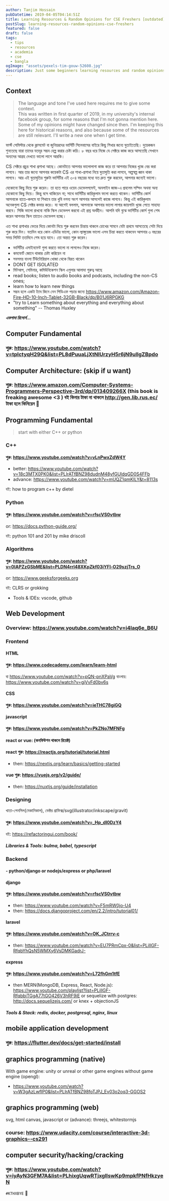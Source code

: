 ```yaml
---
author: Tanjim Hossain
pubDatetime: 2019-04-05T04:14:51Z
title: Learning Resources & Random Opinions for CSE Freshers [outdated]
postSlug: learning-resources-random-opinions-cse-freshers
featured: false
draft: false
tags:
  - tips
  - resources
  - academia
  - cse
  - bangla
ogImage: "assets/pexels-tim-gouw-52608.jpg"
description: Just some beginners learning resources and random opinions for CSE freshers.
---
```


## Context

> The language and tone I've used here requires me to give some context.  
This was written in first quarter of 2019, in my university's internal facebook group, for some reasons that I'm not gonna mention here.  
Some of my opinions might have changed since then. I'm keeping this here for historical reasons, and also because some of the resources are still relevant. I'll write a new one when I get time.

ফার্স্ট সেমিস্টার থেকে ক্লাসমেট বা জুনিয়রদের ভার্সিটি সিলেবাসের বাইরে কিছু শিখার জন্যে ঘুতাইতেছি। দুয়েকজন শুনতেছে যারা তাদের যতদূর সম্ভব হেল্প করার চেষ্টা করি। ৮ বছর ধরে নিজে যে সেক্টরে কাজ করে আসতেছি সেখানে অন্যদের আগ্রহ দেখতে ভালো লাগে আরকি।

CS সেক্টরে প্রচুর শাখা প্রশাখা আছে। কোনটাতে আপনার ভালোলাগা কাজ করে তা আপনার নিজের খুজে বের করা লাগবে। আর তার জন্যে আপনার কয়েকটা CS এর শাখা-প্রশাখা নিয়ে ঘুতাঘুতি করা লাগবে, অল্পস্বল্প জ্ঞান থাকা লাগবে। আর এই ঘুতাঘুতির শুরুটা ভার্সিটির এই ৩-৪ বছরের মধ্যে যত দ্রুত শুরু করবেন, আপনার জন্যেই ভালো।

যেকোনো কিছু দিয়ে শুরু করেন। তা হতে পারে ওয়েব ডেভেলপমেন্ট, অনলাইন জাজ-এ প্রবলেম সল্ভিং অথবা অন্য যেকোনো কিছু দিয়ে। কিন্তু বসে থাকিয়েন না;
সাথে ভার্সিটির কারিকুলাম ফলো করতে থাকেন। ভার্সিটির কোর্স আপনাকে হাতে-কলমে যা শিখাবে তার খুবি নগন্য অংশ আপনার আসলেই কাজে লাগবে। কিন্তু এই কারিকুলাম অনেকগুলা CS সেক্টর কভার করে। যা আগেই বললাম, আপনাকে আপনার ভালো লাগার জায়গাটা খুজে পেতে সাহায্য করবে। সিজি ভালো রাখবো নাকি স্কিল ডেভেলপ করবো এই প্রশ্ন অর্থহীন। আপনি যদি বুঝে ভার্সিটির কোর্স গুলা শেষ করেন আপনার স্কিল তাতেও ডেভেলপ হচ্ছে।

এত শাখা প্রশাখার ভেতর দিয়ে কোনটা দিয়ে শুরু করবেন চিন্তায় থাকলে চোখের সামনে যেটা প্রথমে আসতেছে সেটা দিয়ে শুরু করে দিন। যতদিন ধরে কোন এডিটর ভালো, কোন ল্যাঙ্গুয়েজ ভালো এসব চিন্তা করতে থাকবেন আপনার ৩ বছরের সময় লিমিট ততদিনে শেষ হয়ে যাবে। তো অন্তত শুরু করেন।

- ভার্সিটির এসাইনমেন্ট গুলা করতে ভালো না লাগলেও নিজে করেন।
- কমফোর্ট জোনে থাকার চেষ্টা করিয়েন না
- সবসময় বাংলা টিউটোরিয়াল খোজা থেকে বিরত থাকেন
- DONT GET ISOLATED
- মিটআপ, সেমিনার, কমিউনিকেশন স্কিল এগুলার আলাদা গুরুত্ব আছে
- read books; listen to audio books and podcasts, including the non-CS ones;
- learn how to learn new things
- সম্ভব হলে একটা ট্যাব কিনে নেন পিডিএফ পড়ার জন্যে <https://www.amazon.com/Amazon-Fire-HD-10-Inch-Tablet-32GB-Black/dp/B01J6RPGKG>
- "try to Learn something about everything and everything about something" -- Thomas Huxley

_**একগাদা রিসোর্স...**_

## Computer Fundamental

### শুরু: <https://www.youtube.com/watch?v=tpIctyqH29Q&list=PL8dPuuaLjXtNlUrzyH5r6jN9ulIgZBpdo>

## Computer Architecture: (skip if u want)

### শুরু: <https://www.amazon.com/Computer-Systems-Programmers-Perspective-3rd/dp/013409266X> (this book is freaking awesome <3 ) বই কিনার টাকা না থাকলে <http://gen.lib.rus.ec/> টাকা হলে কিনিয়েন 🙂

## Programming Fundamental

> start with either C++ or python

### C++

#### শুরু: <https://www.youtube.com/watch?v=vLnPwxZdW4Y>

- better: <https://www.youtube.com/watch?v=18c3MTX0PK0&list=PLlrATfBNZ98dudnM48yfGUldqGD0S4FFb>
- advance: <https://www.youtube.com/watch?v=mUQZ1qmKlLY&t=8113s>

বই: how to program c++ by dietel

### Python

#### শুরু: <https://www.youtube.com/watch?v=rfscVS0vtbw>

or: <https://docs.python-guide.org/>

বই: python 101 and 201 by mike driscoll

### Algorithms

#### শুরু: <https://www.youtube.com/watch?v=0IAPZzGSbME&list=PLDN4rrl48XKpZkf03iYFl-O29szjTrs_O>

or: <https://www.geeksforgeeks.org>

বই: CLRS or grokking

- Tools & IDEs: vscode, github

## Web Development

### Overview: <https://www.youtube.com/watch?v=i4laq6e_B6U>

### Frontend

#### HTML

#### শুরু: <https://www.codecademy.com/learn/learn-html>

বা <https://www.youtube.com/watch?v=pQN-pnXPaVg>
বাংলায়: <https://www.youtube.com/watch?v=gjVvFd0bv6s>

#### CSS

#### শুরু: <https://www.youtube.com/watch?v=ieTHC78giGQ>

#### javascript

#### শুরু: <https://www.youtube.com/watch?v=PkZNo7MFNFg>

#### react or vue: (কনফিউশন থাকলে রিয়েক্ট)

#### react শুরু: <https://reactjs.org/tutorial/tutorial.html>

- then: <https://nextjs.org/learn/basics/getting-started>

#### vue শুরু: <https://vuejs.org/v2/guide/>

- then: <https://nuxtjs.org/guide/installation>

### Designing

খাতা-পেনসিল(মেকানিকাল), ভেক্টর গ্রাফিক্স/svg(illustrator/inkscape/gravit)

#### শুরু: <https://www.youtube.com/watch?v=_Hp_dI0DzY4>

বই: <https://refactoringui.com/book/>

##### Libraries & Tools: bulma, babel, typescript

### Backend

#### - python/django or nodejs/express or php/laravel

#### django

#### শুরু: <https://www.youtube.com/watch?v=rfscVS0vtbw>

- then: <https://www.youtube.com/watch?v=F5mRW0jo-U4>
- then: <https://docs.djangoproject.com/en/2.2/intro/tutorial01/>

#### laravel

#### শুরু: <https://www.youtube.com/watch?v=OK_JCtrrv-c>

- then: <https://www.youtube.com/watch?v=EU7PRmCpx-0&list=PLillGF-RfqbYhQsN5WMXy6VsDMKGadrJ->

#### express

#### শুরু: <https://www.youtube.com/watch?v=L72fhGm1tfE>

- then MERN(MongoDB, Express, React, Node.js): <https://www.youtube.com/playlist?list=PLillGF-RfqbbiTGgA77tGO426V3hRF9iE>
  or sequelize with postgres: <http://docs.sequelizejs.com/>
  or knex + objectionJS

##### Tools & Stack: redis, docker, postgresql, nginx, linux

## mobile application development

### শুরু: <https://flutter.dev/docs/get-started/install>

## graphics programming (native)

With game engine: unity or unreal or other game engines
without game engine (opengl):

- <https://www.youtube.com/watch?v=W3gAzLwfIP0&list=PLlrATfBNZ98foTJPJ_Ev03o2oq3-GGOS2>

## graphics programming (web)

svg, html canvas, javascript
or (advance): threejs, whitestormjs

### course: <https://www.udacity.com/course/interactive-3d-graphics--cs291>

## computer security/hacking/cracking

### শুরু: <https://www.youtube.com/watch?v=iyAyN3GFM7A&list=PLhixgUqwRTjxglIswKp9mpkfPNfHkzyeN>

`#KTHXBYE` 🙂
